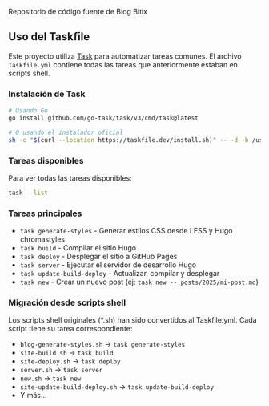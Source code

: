 Repositorio de código fuente de Blog Bitix

## Uso del Taskfile

Este proyecto utiliza [Task](https://taskfile.dev/) para automatizar tareas comunes. El archivo `Taskfile.yml` contiene todas las tareas que anteriormente estaban en scripts shell.

### Instalación de Task

```bash
# Usando Go
go install github.com/go-task/task/v3/cmd/task@latest

# O usando el instalador oficial
sh -c "$(curl --location https://taskfile.dev/install.sh)" -- -d -b /usr/local/bin
```

### Tareas disponibles

Para ver todas las tareas disponibles:

```bash
task --list
```

### Tareas principales

- `task generate-styles` - Generar estilos CSS desde LESS y Hugo chromastyles
- `task build` - Compilar el sitio Hugo
- `task deploy` - Desplegar el sitio a GitHub Pages
- `task server` - Ejecutar el servidor de desarrollo Hugo
- `task update-build-deploy` - Actualizar, compilar y desplegar
- `task new` - Crear un nuevo post (ej: `task new -- posts/2025/mi-post.md`)

### Migración desde scripts shell

Los scripts shell originales (*.sh) han sido convertidos al Taskfile.yml. Cada script tiene su tarea correspondiente:

- `blog-generate-styles.sh` → `task generate-styles`
- `site-build.sh` → `task build`
- `site-deploy.sh` → `task deploy`
- `server.sh` → `task server`
- `new.sh` → `task new`
- `site-update-build-deploy.sh` → `task update-build-deploy`
- Y más...
